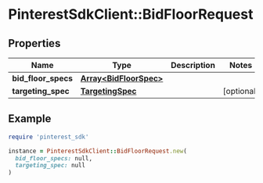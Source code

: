 # PinterestSdkClient::BidFloorRequest

## Properties

| Name | Type | Description | Notes |
| ---- | ---- | ----------- | ----- |
| **bid_floor_specs** | [**Array&lt;BidFloorSpec&gt;**](BidFloorSpec.md) |  |  |
| **targeting_spec** | [**TargetingSpec**](TargetingSpec.md) |  | [optional] |

## Example

```ruby
require 'pinterest_sdk'

instance = PinterestSdkClient::BidFloorRequest.new(
  bid_floor_specs: null,
  targeting_spec: null
)
```

